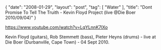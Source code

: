 {
   "date": "2008-01-29",
   "layout": "post",
   "tag": [
      "Water"
   ],
   "title": "Dont Promise To Tell The Truith - Kevin Floyd Project (live @Die Boer 2010/09/04)"
}

https://www.youtube.com/watch?v=LqYLnnK7lXo  

Kevin Floyd (guitars), Rob Stemmett (bass), Pieter Heyns (drums) - live at Die Boer (Durbanville, Cape Town) - 04 Sept 2010.